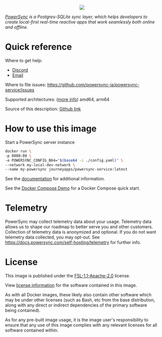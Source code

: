 <p align="center">
  <a href="https://www.powersync.com" target="_blank"><img src="https://github.com/powersync-ja/.github/assets/7372448/d2538c43-c1a0-4c47-9a76-41462dba484f"/></a>
</p>

*[PowerSync](https://www.powersync.com) is a Postgres-SQLite sync layer, which helps developers to create local-first real-time reactive apps that work seamlessly both online and offline.*

# Quick reference

Where to get help:

- [Discord](https://discord.gg/powersync)
- [Email](mailto:support@powersync.com)

Where to file issues:
https://github.com/powersync-ja/powersync-service/issues

Supported architectures: ([more info](https://github.com/docker-library/official-images#architectures-other-than-amd64))
amd64, arm64

Source of this description:
[Github link](https://github.com/powersync-ja/service/blob/main/service/README.md)

# How to use this image

Start a PowerSync server instance

```bash
docker run \
-p 8080:80 \
-e POWERSYNC_CONFIG_B64="$(base64 -i ./config.yaml)" \
--network my-local-dev-network \
--name my-powersync journeyapps/powersync-service:latest
```

See the [documentation](https://docs.powersync.com/self-hosting/installation) for additional information.

See the [Docker Compose Demo](https://github.com/powersync-ja/self-host-demo) for a Docker Compose quick start.

# Telemetry

PowerSync may collect telemetry data about your usage. Telemetry data allows us to shape our roadmap to better serve you and other customers. Collection of telemetry data is anonymized and optional. If you do not want telemetry data collected, you may opt-out. See https://docs.powersync.com/self-hosting/telemetry for further info.

# License

This image is published under the [FSL-1.1-Apache-2.0](https://www.powersync.com/legal/fsl) license.

View [license information](../LICENSE) for the software contained in this image.

As with all Docker images, these likely also contain other software which may be under other licenses (such as Bash, etc from the base distribution, along with any direct or indirect dependencies of the primary software being contained).

As for any pre-built image usage, it is the image user's responsibility to ensure that any use of this image complies with any relevant licenses for all software contained within.